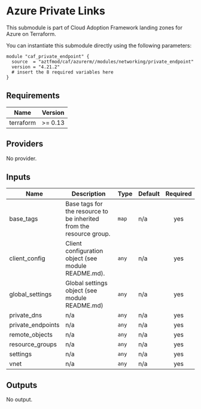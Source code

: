 # Azure Private Links

This submodule is part of Cloud Adoption Framework landing zones for Azure on Terraform.

You can instantiate this submodule directly using the following parameters:

```
module "caf_private_endpoint" {
  source  = "aztfmod/caf/azurerm//modules/networking/private_endpoint"
  version = "4.21.2"
  # insert the 8 required variables here
}
```

<!-- BEGINNING OF PRE-COMMIT-TERRAFORM DOCS HOOK -->
## Requirements

| Name | Version |
|------|---------|
| terraform | >= 0.13 |

## Providers

No provider.

## Inputs

| Name | Description | Type | Default | Required |
|------|-------------|------|---------|:--------:|
| base\_tags | Base tags for the resource to be inherited from the resource group. | `map` | n/a | yes |
| client\_config | Client configuration object (see module README.md). | `any` | n/a | yes |
| global\_settings | Global settings object (see module README.md) | `any` | n/a | yes |
| private\_dns | n/a | `any` | n/a | yes |
| private\_endpoints | n/a | `any` | n/a | yes |
| remote\_objects | n/a | `any` | n/a | yes |
| resource\_groups | n/a | `any` | n/a | yes |
| settings | n/a | `any` | n/a | yes |
| vnet | n/a | `any` | n/a | yes |

## Outputs

No output.

<!-- END OF PRE-COMMIT-TERRAFORM DOCS HOOK -->